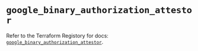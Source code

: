 # `google_binary_authorization_attestor`

Refer to the Terraform Registory for docs: [`google_binary_authorization_attestor`](https://www.terraform.io/docs/providers/google/r/binary_authorization_attestor).
